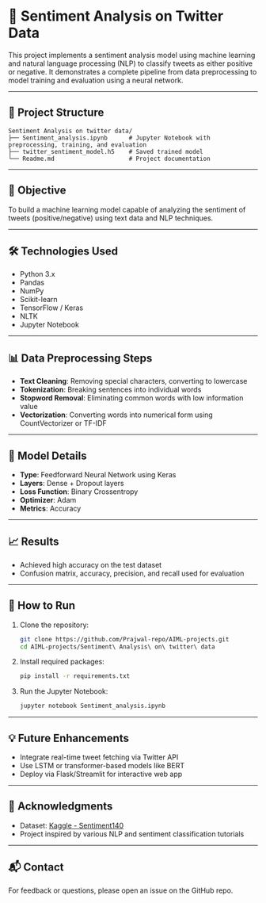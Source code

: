 
# 🧠 Sentiment Analysis on Twitter Data

This project implements a sentiment analysis model using machine learning and natural language processing (NLP) to classify tweets as either positive or negative. It demonstrates a complete pipeline from data preprocessing to model training and evaluation using a neural network.

---

## 📁 Project Structure

```
Sentiment Analysis on twitter data/
├── Sentiment_analysis.ipynb      # Jupyter Notebook with preprocessing, training, and evaluation
├── twitter_sentiment_model.h5    # Saved trained model
└── Readme.md                     # Project documentation
```

---

## 🎯 Objective

To build a machine learning model capable of analyzing the sentiment of tweets (positive/negative) using text data and NLP techniques.

---

## 🛠️ Technologies Used

- Python 3.x
- Pandas
- NumPy
- Scikit-learn
- TensorFlow / Keras
- NLTK
- Jupyter Notebook

---

## 📊 Data Preprocessing Steps

- **Text Cleaning**: Removing special characters, converting to lowercase
- **Tokenization**: Breaking sentences into individual words
- **Stopword Removal**: Eliminating common words with low information value
- **Vectorization**: Converting words into numerical form using CountVectorizer or TF-IDF

---

## 🤖 Model Details

- **Type**: Feedforward Neural Network using Keras
- **Layers**: Dense + Dropout layers
- **Loss Function**: Binary Crossentropy
- **Optimizer**: Adam
- **Metrics**: Accuracy

---

## 📈 Results

- Achieved high accuracy on the test dataset
- Confusion matrix, accuracy, precision, and recall used for evaluation

---

## 🚀 How to Run

1. Clone the repository:
   ```bash
   git clone https://github.com/Prajwal-repo/AIML-projects.git
   cd AIML-projects/Sentiment\ Analysis\ on\ twitter\ data
   ```

2. Install required packages:
   ```bash
   pip install -r requirements.txt
   ```

3. Run the Jupyter Notebook:
   ```bash
   jupyter notebook Sentiment_analysis.ipynb
   ```

---

## 💡 Future Enhancements

- Integrate real-time tweet fetching via Twitter API
- Use LSTM or transformer-based models like BERT
- Deploy via Flask/Streamlit for interactive web app

---

## 🙌 Acknowledgments

- Dataset: [Kaggle - Sentiment140](https://www.kaggle.com/datasets/kazanova/sentiment140)
- Project inspired by various NLP and sentiment classification tutorials

---

## 📬 Contact

For feedback or questions, please open an issue on the GitHub repo.

